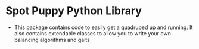 # Spot Puppy Python Library
 - This package contains code to easily get a quadruped up and running. It also contains extendable classes to allow you to write your own balancing algorithms and gaits
